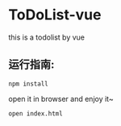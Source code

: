 ﻿# ToDoList-vue
this is a todolist by vue
## 运行指南:

```
npm install

```
open it in browser and enjoy it~

```
open index.html

```

